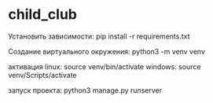 # child_club

Установить зависимости:
pip install -r requirements.txt

Создание виртуального окружения:
python3 -m venv venv

активация linux:
source venv/bin/activate
windows:
source venv/Scripts/activate 

запуск проекта:
python3 manage.py runserver




